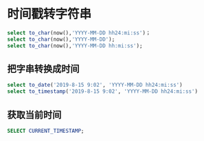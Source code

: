 # 时间戳转字符串

```sql
select to_char(now(),'YYYY-MM-DD hh24:mi:ss')；
select to_char(now(),'YYYY-MM-DD');
select to_char(now(),'YYYY-MM-DD hh:mi:ss');
```

## 把字串转换成时间

```sql
select to_date('2019-8-15 9:02', 'YYYY-MM-DD hh24:mi:ss')
select to_timestamp('2019-8-15 9:02', 'YYYY-MM-DD hh24:mi:ss')
```

## 获取当前时间

```sql
SELECT CURRENT_TIMESTAMP;
```
